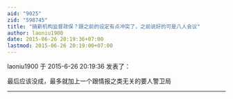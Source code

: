 ```yaml
---
aid: "9025"
zid: "598745"
title: "搞新机构监督政保？跟之前的设定有点冲突了，之前说好的可是八人会议"
author: laoniu1900
date: 2015-06-26 20:19:36+07:00
lastmod: 2015-06-26 20:19:00+07:00
---
```


laoniu1900 于 2015-6-26 20:19:36 发表了：

最后应该没成，最多就加上一个跟情报之类无关的要人警卫局

---
